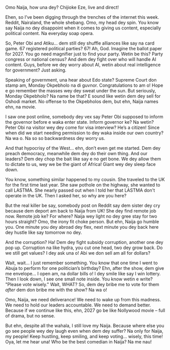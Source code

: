 Omo Naija, how una dey? Chijioke Eze, live and direct!

Ehen, so I’ve been digging through the trenches of the internet this week. Reddit, Nairaland, the whole shebang. Omo, my head dey spin. You know say Naija no dey disappoint when it comes to giving us content, especially political content. Na everyday soap opera.

So, Peter Obi and Atiku… dem still dey shuffle alliances like say na card game. 67 registered political parties? 67! Ah, God. Imagine the ballot paper for 2027. You go need magnifier just to find your party. Wetin be this? Party congress or national census? And dem dey fight over who will handle AI content. Guys, before we dey worry about AI, wetin about real intelligence for government? Just asking.

Speaking of government, una hear about Edo state? Supreme Court don stamp am, Monday Okpebholo na di guvnor. Congratulations to am o! Hope e go remember the masses wey dey sweat under the sun. But seriously, Monday Okpebholo? Na name be that? E sound like wetin dem dey sell for Oshodi market. No offense to the Okpebholos dem, but ehn, Naija names ehn, na movie.

I saw one post online, somebody dey vex say Peter Obi supposed to inform the governor before e waka enter state. Inform governor ke? Na wetin? Peter Obi na visitor wey dey come for visa interview? He’s a citizen! Since when did we start needing permission to dey waka inside our own country? Na wa o. Na so so backwardness dey worry us.

And that hypocrisy of the West… ehn, don’t even get me started. Dem dey preach democracy, meanwhile dem dey do their own thing. And our leaders? Dem dey chop the bait like say e no get bone. We dey allow them to dictate to us, wey we be the giant of Africa! Giant wey dey sleep face down.

You know, something similar happened to my cousin. She traveled to the UK for the first time last year. She saw pothole on the highway, she wanted to call LASTMA. She nearly passed out when I told her that LASTMA don't operate in the UK. Then I asked her, so why are you here?

But the real killer be say, somebody post on Reddit say dem sister dey cry because dem deport am back to Naija from UK! She dey find remote job now. Remote job ke? For where? Naija wey light no dey gree stay for two hours straight? Omo, the irony fit choke person. But ehn, Naija go humble you. One minute you dey abroad dey flex, next minute you dey back here dey hustle like say tomorrow no dey.

And the corruption? Ha! Dem dey fight subsidy corruption, another one dey pop up. Corruption na like hydra, you cut one head, two dey grow back. Do we still get values? I dey ask una o! Abi we don sell am all for dollars?

Wait, wait… I just remember something. You know that one time I went to Abuja to perform for one politician’s birthday? Ehn, after the show, dem give me envelope… I open am, na dollar bills o! I dey smile like say I win lottery. Then I look down, I see one small note inside. You know wetin e write? "Please vote wisely." Wait, WHAT? So, dem dey bribe me to vote for them *after* dem don bribe me with the show? Na wa o!

Omo, Naija, we need deliverance! We need to wake up from this madness. We need to hold our leaders accountable. We need to demand better. Because if we continue like this, ehn, 2027 go be like Nollywood movie – full of drama, but no sense.

But ehn, despite all the wahala, I still love my Naija. Because where else you go see people wey dey laugh even when dem dey suffer? Na only for Naija, my people! Keep hustling, keep smiling, and keep voting… wisely, this time! Oya, let me hear una! Who be the best comedian in Naija? Na me nau!